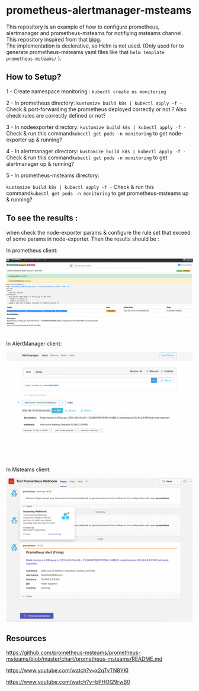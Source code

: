# prometheus-alertmanager-msteams

This repository is an example of how to configure prometheus, alertmanager and prometheus-msteams for notifiying msteams channel. This repository inspired from that [blog].  
The implementation is declerative, so Helm is not used. (Only used for to generate prometheus-msteams yaml files like that `helm template prometheus-msteams/`
 ).  
## How to Setup?
1 - Create namespace monitoring : `kubectl create ns monitoring`

2 - In prometheus directory:
` kustomize build k8s | kubectl apply -f -
`
Check & port-forwarding the prometheus deployed correctly or not ? Also check rules are correctly defined or not?

3 - In nodeexporter directory:
` kustomize build k8s | kubectl apply -f -
`
Check & run this command`kubectl get pods -n monitoring` to get node-exporter up & running?

4 - In alertmanager directory: ` kustomize build k8s | kubectl apply -f -
`
Check & run this command`kubectl get pods -n monitoring` to get alertmanager up & running?

5 - In prometheus-msteams directory:

` kustomize build k8s | kubectl apply -f -
`
Check & run this command`kubectl get pods -n monitoring` to get prometheus-msteams up & running?

## To see the results :
when check the node-exporter params & configure the rule set that exceed of some params in node-exporter.
Then the results should be :

In prometheus client:

![alt tag](https://github.com/ozgen/prometheus-alertmanager-msteams/blob/main/images/prometheus.png)


In AlertManager client:

![alt tag](https://github.com/ozgen/prometheus-alertmanager-msteams/blob/main/images/alertmanager.png)


In Msteams client:

![alt tag](https://github.com/ozgen/prometheus-alertmanager-msteams/blob/main/images/msteams.png)




## Resources
https://github.com/prometheus-msteams/prometheus-msteams/blob/master/chart/prometheus-msteams/README.md


https://www.youtube.com/watch?v=x2qTvTN8YKI

https://www.youtube.com/watch?v=bPHOI29rwB0


[blog]: https://lapee79.github.io/en/article/prometheus-alertmanager-with-msteams/
